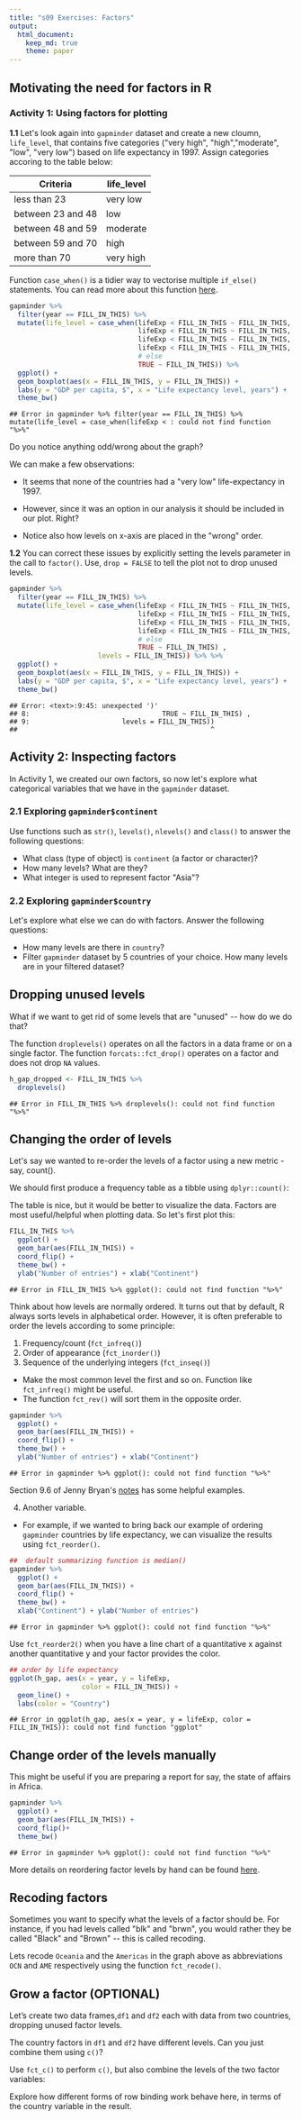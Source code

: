 ```yaml
---
title: "s09 Exercises: Factors"
output: 
  html_document:
    keep_md: true
    theme: paper
---
```




## Motivating the need for factors in R

### Activity 1: Using factors for plotting 

**1.1** Let's look again into `gapminder` dataset and create a new cloumn, 
`life_level`, that contains five categories ("very high", "high","moderate", 
"low", "very low") based on life expectancy in 1997. Assign categories accoring 
to the table below:

| Criteria | life_level| 
|-------------|-----------|
| less than 23 | very low |
| between 23 and 48 | low |
| between 48 and 59 | moderate |
| between 59 and 70 | high |
| more than 70 | very high |

Function `case_when()` is a tidier way to vectorise multiple `if_else()` statements. 
You can read more about this function [here](https://dplyr.tidyverse.org/reference/case_when.html).


```r
gapminder %>% 
  filter(year == FILL_IN_THIS) %>% 
  mutate(life_level = case_when(lifeExp < FILL_IN_THIS ~ FILL_IN_THIS,
                                lifeExp < FILL_IN_THIS ~ FILL_IN_THIS,
                                lifeExp < FILL_IN_THIS ~ FILL_IN_THIS,
                                lifeExp < FILL_IN_THIS ~ FILL_IN_THIS,
                                # else
                                TRUE ~ FILL_IN_THIS)) %>% 
  ggplot() + 
  geom_boxplot(aes(x = FILL_IN_THIS, y = FILL_IN_THIS)) +
  labs(y = "GDP per capita, $", x = "Life expectancy level, years") +
  theme_bw() 
```

```
## Error in gapminder %>% filter(year == FILL_IN_THIS) %>% mutate(life_level = case_when(lifeExp < : could not find function "%>%"
```

Do you notice anything odd/wrong about the graph?

We can make a few observations:

- It seems that none of the countries had a "very low" life-expectancy in 1997. 

- However, since it was an option in our analysis it should be included in our plot. Right?

- Notice also how levels on x-axis are placed in the "wrong" order.

**1.2** You can correct these issues by explicitly setting the levels parameter 
in the call to `factor()`. Use, `drop = FALSE` to tell the plot not to drop 
unused levels.


```r
gapminder %>% 
  filter(year == FILL_IN_THIS) %>% 
  mutate(life_level = case_when(lifeExp < FILL_IN_THIS ~ FILL_IN_THIS,
                                lifeExp < FILL_IN_THIS ~ FILL_IN_THIS,
                                lifeExp < FILL_IN_THIS ~ FILL_IN_THIS,
                                lifeExp < FILL_IN_THIS ~ FILL_IN_THIS,
                                # else
                                TRUE ~ FILL_IN_THIS) ,
                      levels = FILL_IN_THIS)) %>% %>% 
  ggplot() + 
  geom_boxplot(aes(x = FILL_IN_THIS, y = FILL_IN_THIS)) +
  labs(y = "GDP per capita, $", x = "Life expectancy level, years") +
  theme_bw() 
```

```
## Error: <text>:9:45: unexpected ')'
## 8:                                 TRUE ~ FILL_IN_THIS) ,
## 9:                       levels = FILL_IN_THIS))
##                                                ^
```

## Activity 2: Inspecting factors

In Activity 1, we created our own factors, so now let's explore what 
categorical variables that we have in the `gapminder` dataset.

### **2.1** Exploring `gapminder$continent`

Use functions such as `str()`, `levels()`, `nlevels()` and `class()` to 
answer the following questions:

- What class (type of object) is `continent` (a factor or character)?
- How many levels? What are they?
- What integer is used to represent factor "Asia"?



### **2.2** Exploring `gapminder$country`

Let's explore what else we can do with factors. Answer the following questions: 

- How many levels are there in `country`?
- Filter `gapminder` dataset by 5 countries of your choice. How many levels are 
  in your filtered dataset?



## Dropping unused levels

What if we want to get rid of some levels that are "unused" -- how do we do that? 

The function `droplevels()` operates on all the factors in a data frame or on a 
single factor. The function `forcats::fct_drop()` operates on a factor and does 
not drop `NA` values.


```r
h_gap_dropped <- FILL_IN_THIS %>% 
  droplevels()
```

```
## Error in FILL_IN_THIS %>% droplevels(): could not find function "%>%"
```

## Changing the order of levels

Let's say we wanted to re-order the levels of a factor using a new metric - say, count().

We should first produce a frequency table as a tibble using `dplyr::count()`:



The table is nice, but it would be better to visualize the data.
Factors are most useful/helpful when plotting data.
So let's first plot this:


```r
FILL_IN_THIS %>%
  ggplot() +
  geom_bar(aes(FILL_IN_THIS)) +
  coord_flip() +
  theme_bw() +
  ylab("Number of entries") + xlab("Continent")
```

```
## Error in FILL_IN_THIS %>% ggplot(): could not find function "%>%"
```

Think about how levels are normally ordered. 
It turns out that by default, R always sorts levels in alphabetical order. 
However, it is often preferable to order the levels according to some principle:

  1. Frequency/count (`fct_infreq()`)
  2. Order of appearance (`fct_inorder()`)
  3. Sequence of the underlying integers (`fct_inseq()`)
  
- Make the most common level the first and so on. Function like `fct_infreq()` 
  might be useful.
- The function `fct_rev()` will sort them in the opposite order.


```r
gapminder %>%
  ggplot() +
  geom_bar(aes(FILL_IN_THIS)) +
  coord_flip() +
  theme_bw() +
  ylab("Number of entries") + xlab("Continent")
```

```
## Error in gapminder %>% ggplot(): could not find function "%>%"
```

Section 9.6 of Jenny Bryan's [notes](https://stat545.com/factors-boss.html#reorder-factors) has some helpful examples.

  4. Another variable. 
  
  - For example, if we wanted to bring back our example of ordering `gapminder` 
    countries by life expectancy, we can visualize the results using `fct_reorder()`. 


```r
##  default summarizing function is median()
gapminder %>%
  ggplot() +
  geom_bar(aes(FILL_IN_THIS)) +
  coord_flip() +
  theme_bw() +
  xlab("Continent") + ylab("Number of entries") 
```

```
## Error in gapminder %>% ggplot(): could not find function "%>%"
```

Use `fct_reorder2()` when you have a line chart of a quantitative x against 
another quantitative y and your factor provides the color. 


```r
## order by life expectancy 
ggplot(h_gap, aes(x = year, y = lifeExp,
                  color = FILL_IN_THIS)) +
  geom_line() +
  labs(color = "Country")
```

```
## Error in ggplot(h_gap, aes(x = year, y = lifeExp, color = FILL_IN_THIS)): could not find function "ggplot"
```

## Change order of the levels manually

This might be useful if you are preparing a report for say, the state of affairs 
in Africa.


```r
gapminder %>%
  ggplot() +
  geom_bar(aes(FILL_IN_THIS)) +
  coord_flip()+
  theme_bw() 
```

```
## Error in gapminder %>% ggplot(): could not find function "%>%"
```

More details on reordering factor levels by hand can be found 
[here](https://forcats.tidyverse.org/reference/fct_relevel.html).

## Recoding factors

Sometimes you want to specify what the levels of a factor should be.
For instance, if you had levels called "blk" and "brwn", you would rather they 
be called "Black" and "Brown" -- this is called recoding.

Lets recode `Oceania` and the `Americas` in the graph above as abbreviations 
`OCN` and `AME` respectively using the function `fct_recode()`.



## Grow a factor (OPTIONAL)

Let’s create two data frames,`df1` and `df2` each with data from two countries, 
dropping unused factor levels.



The country factors in `df1` and `df2` have different levels.
Can you just combine them using `c()`?



Use `fct_c()` to perform `c()`, but also combine the levels of the two factor
variables:



Explore how different forms of row binding work behave here, in terms of the 
country variable in the result. 


